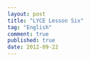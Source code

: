 ```yaml
---
layout: post
title: "LYCE Lesson Six"
tag: "English"
comment: true
published: true
date: 2012-09-22
---
```


